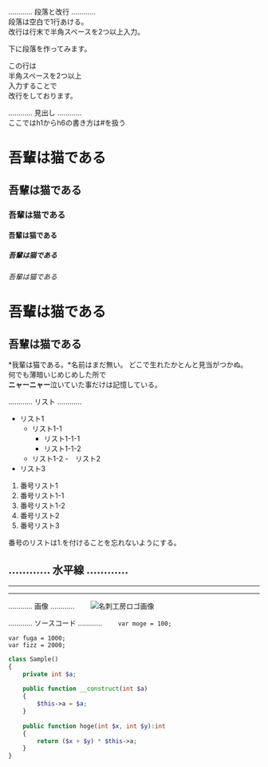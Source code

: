 ............ 段落と改行 ............  
段落は空白で1行あける。  
改行は行末で半角スペースを2つ以上入力。  

下に段落を作ってみます。

この行は  
半角スペースを2つ以上  
入力することで  
改行をしております。


............ 見出し ............  
ここではh1からh6の書き方は#を扱う
# 吾輩は猫である
## 吾輩は猫である
### 吾輩は猫である
#### 吾輩は猫である
##### 吾輩は猫である
###### 吾輩は猫である

吾輩は猫である
==
吾輩は猫である
--

*我輩は猫である。*名前はまだ無い。
どこで生れたかとんと見当がつかぬ。  
何でも薄暗いじめじめした所で  
**ニャーニャー**泣いていた事だけは記憶している。


............ リスト ............　　
- リスト1
  - リスト1-1
    - リスト1-1-1
    - リスト1-1-2
  - リスト1-2
-　リスト2
- リスト3

1. 番号リスト1
  1. 番号リスト1-1
  1. 番号リスト1-2
1. 番号リスト2
1. 番号リスト3

番号のリストは1.を付けることを忘れないようにする。


............ 水平線 ............　　
---
___
***



............ 画像 ............　　
![名刺工房ロゴ画像](https://meishi.artisj.com/common/image/header-logo001.gif "アーティス名刺工房")


............ ソースコード ............　　
`var moge = 100;`

    var fuga = 1000;
    var fizz = 2000;


```php
class Sample()
{
	private int $a;
	
	public function __construct(int $a)
	{
		$this->a = $a;
	}
	
	public function hoge(int $x, int $y):int
	{
		return ($x + $y) * $this->a;
	}
}
```


